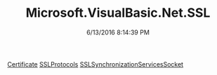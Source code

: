 ﻿---
title: Microsoft.VisualBasic.Net.SSL
date: 6/13/2016 8:14:39 PM
---

[Certificate](T-Microsoft.VisualBasic.Net.SSL.Certificate.html)
[SSLProtocols](T-Microsoft.VisualBasic.Net.SSL.SSLProtocols.html)
[SSLSynchronizationServicesSocket](T-Microsoft.VisualBasic.Net.SSL.SSLSynchronizationServicesSocket.html)
